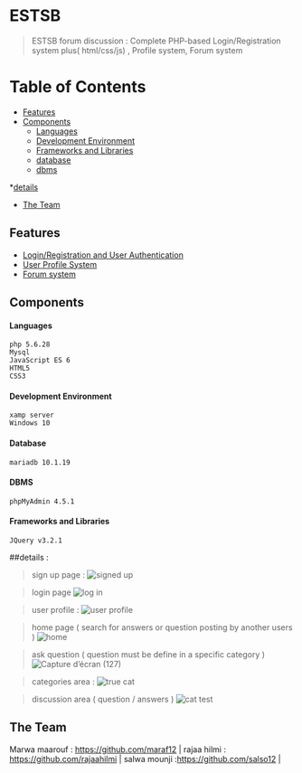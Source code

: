 # ESTSB 
> ESTSB forum discussion : Complete PHP-based Login/Registration system plus( html/css/js) , Profile system, Forum system 
# Table of Contents
* [Features](#Features)
* [Components](#Components)
  * [Languages](#Languages)
  * [Development Environment](#Development-Environment)
  * [Frameworks and Libraries](#Frameworks-and-Libraries)
  * [database](#databse)
  * [dbms](#dbms)
 
*[details](#details) 
* [The Team](#the-team)

## Features
* [Login/Registration and User Authentication](#Login-Registration-and-User-Authentication)
* [User Profile System](#user-profile-system)
* [Forum system](#management-systems)
## Components

#### Languages
```
php 5.6.28
Mysql
JavaScript ES 6
HTML5
CSS3
```
#### Development Environment
```
xamp server 
Windows 10
```

#### Database
```
mariadb 10.1.19
```

#### DBMS
```
phpMyAdmin 4.5.1
```
#### Frameworks and Libraries
```
JQuery v3.2.1
```

##details : 

> sign up page :
![signed up](https://user-images.githubusercontent.com/80293557/146613528-6b6a540f-e5a1-4b83-a38d-d116cda6a073.jpeg)

> login page 
![log in](https://user-images.githubusercontent.com/80293557/146613579-afbbca82-5e44-4556-a489-0a3cf6d63a76.jpeg)

> user profile :
![user profile](https://user-images.githubusercontent.com/80293557/146613611-24890827-baf2-4573-a9bf-bdd64634f763.jpeg)

>home page ( search for answers or question posting by another users )
 ![home](https://user-images.githubusercontent.com/80293557/146613670-092bbacf-ae7a-4962-8b4c-a8834770cd57.PNG)
  
> ask question ( question must be define in a specific category ) 
![Capture d’écran (127)](https://user-images.githubusercontent.com/80293557/146613871-d89a3495-7f94-450f-9729-ac5180664171.png)


> categories area :
![true cat](https://user-images.githubusercontent.com/80293557/146613938-2039035f-f9ab-4c1a-a9cb-5fe9c67e87aa.PNG)

> discussion area ( question / answers ) 
![cat test](https://user-images.githubusercontent.com/80293557/146614246-18a2568e-2b0d-45df-bd83-9d88c65fad8e.PNG)


## The Team
Marwa maarouf : https://github.com/maraf12 |
rajaa hilmi : https://github.com/rajaahilmi |
salwa mounji :https://github.com/salso12  |

